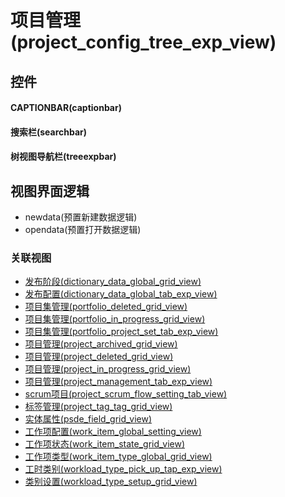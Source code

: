 # 项目管理(project_config_tree_exp_view)  <!-- {docsify-ignore-all} -->



## 控件
#### CAPTIONBAR(captionbar)
#### 搜索栏(searchbar)
#### 树视图导航栏(treeexpbar)

## 视图界面逻辑
  * newdata(预置新建数据逻辑)
  * opendata(预置打开数据逻辑)


### 关联视图
  * [发布阶段(dictionary_data_global_grid_view)](app/view/dictionary_data_global_grid_view)
  * [发布配置(dictionary_data_global_tab_exp_view)](app/view/dictionary_data_global_tab_exp_view)
  * [项目集管理(portfolio_deleted_grid_view)](app/view/portfolio_deleted_grid_view)
  * [项目集管理(portfolio_in_progress_grid_view)](app/view/portfolio_in_progress_grid_view)
  * [项目集管理(portfolio_project_set_tab_exp_view)](app/view/portfolio_project_set_tab_exp_view)
  * [项目管理(project_archived_grid_view)](app/view/project_archived_grid_view)
  * [项目管理(project_deleted_grid_view)](app/view/project_deleted_grid_view)
  * [项目管理(project_in_progress_grid_view)](app/view/project_in_progress_grid_view)
  * [项目管理(project_management_tab_exp_view)](app/view/project_management_tab_exp_view)
  * [scrum项目(project_scrum_flow_setting_tab_view)](app/view/project_scrum_flow_setting_tab_view)
  * [标签管理(project_tag_tag_grid_view)](app/view/project_tag_tag_grid_view)
  * [实体属性(psde_field_grid_view)](app/view/psde_field_grid_view)
  * [工作项配置(work_item_global_setting_view)](app/view/work_item_global_setting_view)
  * [工作项状态(work_item_state_grid_view)](app/view/work_item_state_grid_view)
  * [工作项类型(work_item_type_global_grid_view)](app/view/work_item_type_global_grid_view)
  * [工时类别(workload_type_pick_up_tap_exp_view)](app/view/workload_type_pick_up_tap_exp_view)
  * [类别设置(workload_type_setup_grid_view)](app/view/workload_type_setup_grid_view)

<script>
 const { createApp } = Vue
  createApp({
    data() {
      return {

      }
    }
  }).use(ElementPlus).mount('#app')
</script>